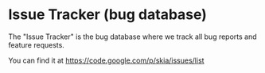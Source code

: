 Issue Tracker (bug database)
============================

The "Issue Tracker" is the bug database where we track all bug reports and
feature requests.

You can find it at https://code.google.com/p/skia/issues/list
